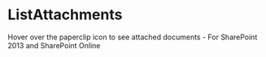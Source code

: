 # ListAttachments
Hover over the paperclip icon to see attached documents - For SharePoint 2013 and SharePoint Online
